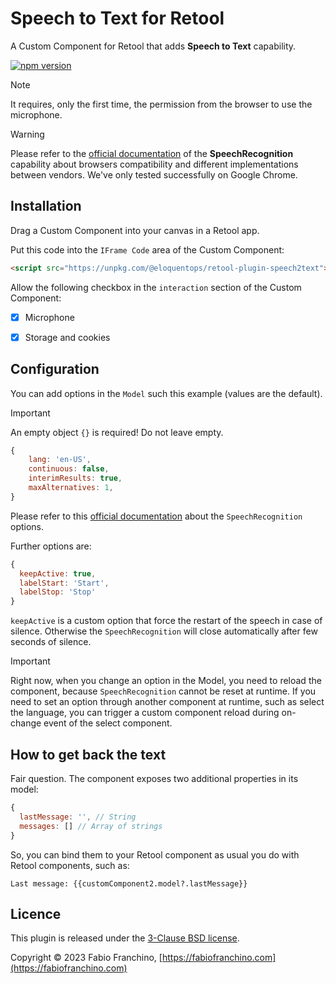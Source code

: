 # Speech to Text for Retool

A Custom Component for Retool that adds **Speech to Text** capability.

[![npm version](https://badge.fury.io/js/@eloquentops%2Fretool-plugin-speech2text.svg)](https://badge.fury.io/js/@eloquentops%2Fretool-plugin-speech2text)

> [!NOTE]
>
> It requires, only the first time, the permission from the browser to use the microphone.

> [!WARNING]
>
> Please refer to the  [official documentation](https://developer.mozilla.org/en-US/docs/Web/API/SpeechRecognition) of the **SpeechRecognition** capability about browsers compatibility and different implementations between vendors. We've only tested successfully on Google Chrome.

## Installation

Drag a Custom Component into your canvas in a Retool app.

Put this code into the `IFrame Code` area of the Custom Component:

```html
<script src="https://unpkg.com/@eloquentops/retool-plugin-speech2text"></script>
```

Allow the following checkbox in the `interaction` section of the Custom Component:
- [x] Microphone
- [x] Storage and cookies


## Configuration

You can add options in the `Model` such this example (values are the default). 

> [!IMPORTANT]
>
> An empty object `{}` is required! Do not leave empty.

```js
{
    lang: 'en-US',
    continuous: false,
    interimResults: true,
    maxAlternatives: 1,
}
```

Please refer to this [official documentation](https://developer.mozilla.org/en-US/docs/Web/API/SpeechRecognition) about the `SpeechRecognition` options.

Further options are:

```js
{
  keepActive: true,
  labelStart: 'Start',
  labelStop: 'Stop'
}
```

`keepActive` is a custom option that force the restart of the speech in case of silence. Otherwise the `SpeechRecognition` will close automatically after few seconds of silence.

> [!IMPORTANT]
>
> Right now, when you change an option in the Model, you need to reload the component, because `SpeechRecognition` cannot be reset at runtime. If you need to set an option through another component at runtime, such as select the language, you can trigger a custom component reload during on-change event of the select component.

## How to get back the text

Fair question. The component exposes two additional properties in its model:

```js
{
  lastMessage: '', // String
  messages: [] // Array of strings
}
```

So, you can bind them to your Retool component as usual you do with Retool components, such as:

```
Last message: {{customComponent2.model?.lastMessage}}
```

## Licence

This plugin is released under the [3-Clause BSD license](LICENSE).

Copyright © 2023 Fabio Franchino, [https://fabiofranchino.com](https://fabiofranchino.com)